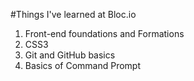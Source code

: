 #Things I've learned at Bloc.io
1.  Front-end foundations and Formations
1.  CSS3
1. Git and GitHub basics
1. Basics of Command Prompt

